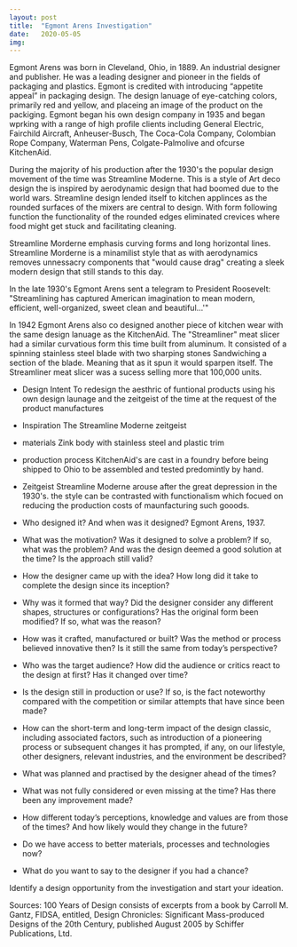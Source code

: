 ```yaml
---
layout: post
title:  "Egmont Arens Investigation"
date:   2020-05-05
img:
---
```

 Egmont Arens was born in Cleveland, Ohio, in 1889. An industrial designer and publisher. He was a leading designer and pioneer in the fields of packaging and plastics.
 Egmont is credited with introducing “appetite appeal” in packaging design. The design lanuage of eye-catching colors, primarily red and yellow, and placeing an image of the product on the packiging.
 Egmont began his own design company in 1935 and began wprking with a range of high profile clients including General Electric, Fairchild Aircraft, Anheuser-Busch, The Coca-Cola Company, Colombian Rope Company, Waterman Pens, Colgate-Palmolive and ofcurse KitchenAid.


During the majority of his production after the 1930's the popular design movement of the time was Streamline Moderne. This is a style of Art deco design the is inspired by aerodynamic design that had boomed due to the world wars.
Streamline design lended itself to kitchen applinces as the rounded surfaces of the mixers are central to design. With form following function the functionality of the rounded edges eliminated crevices where food might get stuck and facilitating cleaning.  

Streamline Morderne emphasis curving forms and long horizontal lines.
Streamline Morderne is a minamilist style that as with aerodynamics removes unnessacry components that "would cause drag" creating a sleek modern design that still stands to this day.

In the late 1930's Egmont Arens sent a telegram to President Roosevelt: "Streamlining has captured American imagination to mean modern, efficient, well-organized, sweet clean and beautiful...'"

In 1942 Egmont Arens also co designed another piece of kitchen wear with the same design lanuage as the KitchenAid. The "Streamliner" meat slicer had a similar curvatious form this time built from  aluminum. It consisted of a spinning stainless steel blade with two sharping stones Sandwiching a section of the blade. Meaning that as it spun it would sparpen itself. The Streamliner meat slicer was a sucess selling more that 100,000 units.



* Design Intent
  To redesign the aesthric of funtional products using his own design launage and the zeitgeist of the time at the request of the product manufactures

* Inspiration
  The Streamline Moderne zeitgeist

* materials
  Zink body with stainless steel and plastic trim
* production process
  KitchenAid's are cast in a foundry before being shipped to Ohio to be assembled and tested predomintly by hand.

* Zeitgeist
  Streamline Moderne arouse after the great depression in the 1930's. the style can be contrasted with functionalism which focued on reducing the production costs of maunfacturing such gooods.


- Who designed it? And when was it designed?
  Egmont Arens, 1937.

- What was the motivation? Was it designed to solve a problem? If so, what was the problem? And was the
design deemed a good solution at the time? Is the approach still valid?


- How the designer came up with the idea? How long did it take to complete the design since its inception?


- Why was it formed that way? Did the designer consider any different shapes, structures or configurations?
Has the original form been modified? If so, what was the reason?


- How was it crafted, manufactured or built? Was the method or process believed innovative then? Is it still
the same from today’s perspective?


- Who was the target audience? How did the audience or critics react to the design at first? Has it changed
over time?


- Is the design still in production or use? If so, is the fact noteworthy compared with the competition or
similar attempts that have since been made?


- How can the short-term and long-term impact of the design classic, including associated factors, such as
introduction of a pioneering process or subsequent changes it has prompted, if any, on our lifestyle, other
designers, relevant industries, and the environment be described?

- What was planned and practised by the designer ahead of the times?


- What was not fully considered or even missing at the time? Has there been any improvement made?


- How different today’s perceptions, knowledge and values are from those of the times? And how likely
would they change in the future?


- Do we have access to better materials, processes and technologies now?


- What do you want to say to the designer if you had a chance?

Identify a design opportunity from the investigation and start your ideation.





Sources:
100 Years of Design consists of excerpts from a book by Carroll M. Gantz, FIDSA, entitled, Design Chronicles: Significant Mass-produced Designs of the 20th Century, published August 2005 by Schiffer Publications, Ltd.
